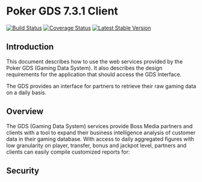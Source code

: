 Poker GDS 7.3.1 Client
=======================

[![Build Status](https://travis-ci.org/vasildakov/boss-poker-gds.svg?branch=master)](https://travis-ci.org/vasildakov/boss-poker-gds)
[![Coverage Status](https://coveralls.io/repos/vasildakov/boss-poker-gds/badge.png)](https://coveralls.io/r/vasildakov/boss-poker-gds)
[![Latest Stable Version](https://poser.pugx.org/vasildakov/boss-poker-gds/v/stable.png)](https://packagist.org/packages/vasildakov/boss-poker-gds)


Introduction
------------
This document describes how to use the web services provided by the Poker GDS (Gaming
Data System). It also describes the design requirements for the application that should
access the GDS Interface.

The GDS provides an interface for partners to retrieve their raw gaming data on a daily
basis.


Overview
------------
The GDS (Gaming Data System) services provide Boss Media partners and clients with a
tool to expand their business intelligence analysis of customer data in their gaming
database. With access to daily aggregated figures with low granularity on player, transfer,
bonus and jackpot level, partners and clients can easily compile customized reports for:


Security
------------

